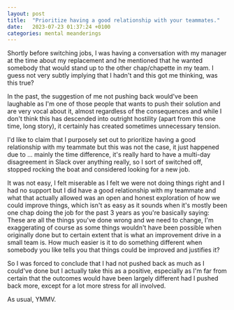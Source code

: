 ```yaml
---
layout: post
title:  "Prioritize having a good relationship with your teammates."
date:   2023-07-23 01:37:24 +0100
categories: mental meanderings
---
```


Shortly before switching jobs, I was having a conversation with my manager at the time about my replacement and he mentioned that he wanted somebody that would stand up to the other chap/chapette in my team. I guess not very subtly implying that I hadn't and this got me thinking, was this true?

In the past, the suggestion of me not pushing back would've been laughable as I'm one of those people that wants to push their solution and are very vocal about it, almost regardless of the consequences and while I don't think this has descended into outright hostility (apart from this one time, long story), it certainly has created sometimes unnecessary tension.

I'd like to claim that I purposely set out to prioritize having a good relationship with my teammate but this was not the case, it just happened due to ... mainly the time difference, it's really hard to have a multi-day disagreement in Slack over anything really, so I sort of switched off, stopped rocking the boat and considered looking for a new job.

It was not easy, I felt miserable as I felt we were not doing things right and I had no support but I did have a good relationship with my teammate and what that actually allowed was an open and honest exploration of how we could improve things, which isn't as easy as it sounds when it's mostly been one chap doing the job for the past 3 years as you're basically saying: These are all the things you've done wrong and we need to change, I'm exaggerating of course as some things wouldn't have been possible when originally done but to certain extent that is what an improvement drive in a small team is.  How much easier is it to do something different when somebody you like tells you that things could be improved and justifies it?

So I was forced to conclude that I had not pushed back as much as I could've done but I actually take this as a positive, especially as I'm far from certain that the outcomes would have been largely different had I pushed back more, except for a lot more stress for all involved.

As usual, YMMV.